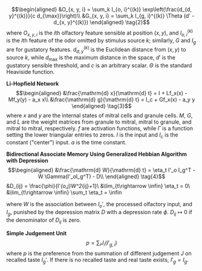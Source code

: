 $$\begin{aligned}
&O_{x, y, i} = \sum_k I_{o, i}^{(k)} \exp\left(\frac{d_{d, y}^{(k)}}{c d_{\max}}\right)\\
&G_{x, y, i} = \sum_k I_{g, i}^{(k)} \Theta (d' - d_{x, y}^{(k)})
\end{aligned} \tag{2}$$
where $O_{x, y, i}$ is the $i$th olfactory feature sensible at position $(x, y)$, and $I_{o, i}^{(k)}$ is the $i$th feature of the odor omitted by stimulus source $k$; similarly, $G$ and $I_g$ are for gustatory features. $d_{d, y}^{(k)}$ is the Euclidean distance from $(x, y)$ to source $k$, while $d_{\max}$ is the maximum distance in the space, $d'$ is the gustatory sensible threshold, and $c$ is an arbitrary scalar. $\Theta$ is the standard Heaviside function.
 
**Li-Hopfield Network**  
$$\begin{aligned}
&\frac{\mathrm{d} x}{\mathrm{d} t} = I + Lf_x(x) - Mf_y(y) - a_x x\\
&\frac{\mathrm{d} g}{\mathrm{d} t} =  I_c + Gf_x(x) - a_y y
\end{aligned}  \tag{3}$$
 where $x$ and $y$ are the internal states of mitral cells and granule cells. $M$, $G$, and $L$ are the weight matrices from granule to mitral, mitral to granule, and mitral to mitral, respectively. $f$ are activation functions, while $\Gamma$ is a function setting the lower triangular entries to zeros. $I$ is the input and $I_c$ is the constant ("center") input. $a$ is the time constant.
 
**Bidirectional Associate Memory Using Generalized Hebbian Algorithm with Depression**  
$$\begin{aligned} 
&\frac{\mathrm{d} W}{\mathrm{d} t} = \eta_t  
I'_o I_g^T - W \Gamma(I'_oI_g^T)  - D\\
\end{aligned}  \tag{4}$$
&D_{ij} = \frac{\phi}{I'_{o,j}W^2_{ij}+1}\\
&\lim_{t\rightarrow \infin} \eta_t = 0\\
&\lim_{t\rightarrow \infin} \sum_t \eta_t = \infin

where $W$ is the association between $I_o'$, the processed olfactory input, and $I_g$, punished by the depression matrix $D$ with a depression rate $\phi$. $D_{ij} \mapsto 0$ if the denominator of $D_{ij}$ is zero.  

**Simple Judgement Unit**  
$$p = \sum_i J_i(I'_{g,i})$$
where $p$ is the preference from the summation of different judgement $J$ on recalled taste $I_g'$. If there is no recalled taste and real taste exists, $I'_g = I_g$.
